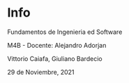 # Info

Fundamentos de Ingenieria ed Software

M4B - Docente: Alejandro Adorjan

Vittorio Caiafa, Giuliano Bardecio

29 de Noviembre, 2021
